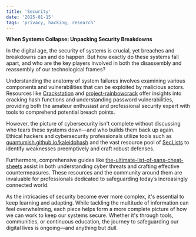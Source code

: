 ```yaml
---
title: 'Security'
date: '2025-01-15'
tags: 'privacy, hacking, research'
---
```


**When Systems Collapse: Unpacking Security Breakdowns**

In the digital age, the security of systems is crucial, yet breaches and breakdowns can and do happen. But how exactly do these systems fall apart, and who are the key players involved in both the disassembly and reassembly of our technological frames?

Understanding the anatomy of system failures involves examining various components and vulnerabilities that can be exploited by malicious actors. Resources like [Crackstation](https://crackstation.net/) and [project-rainbowcrack](http://project-rainbowcrack.com/table.htm) offer insights into cracking hash functions and understanding password vulnerabilities, providing both the amateur enthusiast and professional security expert with tools to comprehend potential breach points.

However, the picture of cybersecurity isn't complete without discussing who tears these systems down—and who builds them back up again. Ethical hackers and cybersecurity professionals utilize tools such as [quantumish.github.io/kaleidohash](https://quantumish.github.io/kaleidohash) and the vast resource pool of [SecLists](https://github.com/danielmiessler/SecLists) to identify weaknesses preemptively and craft robust defenses.

Furthermore, comprehensive guides like [the-ultimate-list-of-sans-cheat-sheets](https://www.sans.org/blog/the-ultimate-list-of-sans-cheat-sheets/) assist in both understanding cyber threats and crafting effective countermeasures. These resources and the community around them are invaluable for professionals dedicated to safeguarding today’s increasingly connected world.

As the intricacies of security become ever more complex, it's essential to keep learning and adapting. While tackling the multitude of information can feel overwhelming, each piece helps form a more complete picture of how we can work to keep our systems secure. Whether it's through tools, communities, or continuous education, the journey to safeguarding our digital lives is ongoing—and anything but dull.
